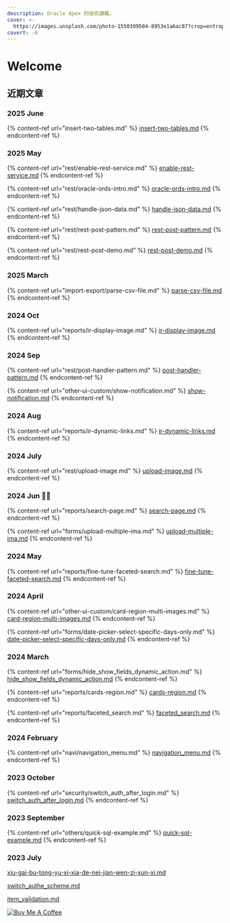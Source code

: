 ```yaml
---
description: Oracle Apex 的技術講義。
cover: >-
  https://images.unsplash.com/photo-1550399504-8953e1a6ac87?crop=entropy&cs=srgb&fm=jpg&ixid=M3wxOTcwMjR8MHwxfHNlYXJjaHw1fHxiZWFjaCUyMHJlbGF4fGVufDB8fHx8MTY5NjM0Mzg4OHww&ixlib=rb-4.0.3&q=85
coverY: -6
---
```


# Welcome

## 近期文章

### 2025 June

{% content-ref url="insert-two-tables.md" %}
[insert-two-tables.md](insert-two-tables.md)
{% endcontent-ref %}

### 2025 May

{% content-ref url="rest/enable-rest-service.md" %}
[enable-rest-service.md](rest/enable-rest-service.md)
{% endcontent-ref %}

{% content-ref url="rest/oracle-ords-intro.md" %}
[oracle-ords-intro.md](rest/oracle-ords-intro.md)
{% endcontent-ref %}

{% content-ref url="rest/handle-json-data.md" %}
[handle-json-data.md](rest/handle-json-data.md)
{% endcontent-ref %}

{% content-ref url="rest/rest-post-pattern.md" %}
[rest-post-pattern.md](rest/rest-post-pattern.md)
{% endcontent-ref %}

{% content-ref url="rest/rest-post-demo.md" %}
[rest-post-demo.md](rest/rest-post-demo.md)
{% endcontent-ref %}

### 2025 March

{% content-ref url="import-export/parse-csv-file.md" %}
[parse-csv-file.md](import-export/parse-csv-file.md)
{% endcontent-ref %}

### 2024 Oct

{% content-ref url="reports/ir-display-image.md" %}
[ir-display-image.md](reports/ir-display-image.md)
{% endcontent-ref %}

### 2024 Sep

{% content-ref url="rest/post-handler-pattern.md" %}
[post-handler-pattern.md](rest/post-handler-pattern.md)
{% endcontent-ref %}

{% content-ref url="other-ui-custom/show-notification.md" %}
[show-notification.md](other-ui-custom/show-notification.md)
{% endcontent-ref %}

### 2024 Aug

{% content-ref url="reports/ir-dynamic-links.md" %}
[ir-dynamic-links.md](reports/ir-dynamic-links.md)
{% endcontent-ref %}

### 2024 July

{% content-ref url="rest/upload-image.md" %}
[upload-image.md](rest/upload-image.md)
{% endcontent-ref %}

### 2024 Jun :tada::clap:

{% content-ref url="reports/search-page.md" %}
[search-page.md](reports/search-page.md)
{% endcontent-ref %}

{% content-ref url="forms/upload-multiple-ima.md" %}
[upload-multiple-ima.md](forms/upload-multiple-ima.md)
{% endcontent-ref %}

### 2024 May

{% content-ref url="reports/fine-tune-faceted-search.md" %}
[fine-tune-faceted-search.md](reports/fine-tune-faceted-search.md)
{% endcontent-ref %}

### 2024 April

{% content-ref url="other-ui-custom/card-region-multi-images.md" %}
[card-region-multi-images.md](other-ui-custom/card-region-multi-images.md)
{% endcontent-ref %}

{% content-ref url="forms/date-picker-select-specific-days-only.md" %}
[date-picker-select-specific-days-only.md](forms/date-picker-select-specific-days-only.md)
{% endcontent-ref %}

### 2024 March

{% content-ref url="forms/hide_show_fields_dynamic_action.md" %}
[hide\_show\_fields\_dynamic\_action.md](forms/hide_show_fields_dynamic_action.md)
{% endcontent-ref %}

{% content-ref url="reports/cards-region.md" %}
[cards-region.md](reports/cards-region.md)
{% endcontent-ref %}

{% content-ref url="reports/faceted_search.md" %}
[faceted\_search.md](reports/faceted_search.md)
{% endcontent-ref %}

### 2024 February

{% content-ref url="navi/navigation_menu.md" %}
[navigation\_menu.md](navi/navigation_menu.md)
{% endcontent-ref %}

### 2023 October

{% content-ref url="security/switch_auth_after_login.md" %}
[switch\_auth\_after\_login.md](security/switch_auth_after_login.md)
{% endcontent-ref %}

### 2023 September

{% content-ref url="others/quick-sql-example.md" %}
[quick-sql-example.md](others/quick-sql-example.md)
{% endcontent-ref %}

### 2023 July

[xiu-gai-bu-tong-yu-xi-xia-de-nei-jian-wen-zi-xun-xi.md](others/xiu-gai-bu-tong-yu-xi-xia-de-nei-jian-wen-zi-xun-xi.md "mention")

[switch\_authe\_scheme.md](security/switch_authe_scheme.md "mention")

[item\_validation.md](forms/item_validation.md "mention")

[![Buy Me A Coffee](https://cdn.buymeacoffee.com/buttons/default-orange.png)](https://www.buymeacoffee.com/hychen39)
